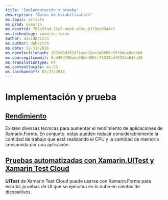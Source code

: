 ```yaml
---
title: "Implementación y prueba"
description: "Guías de estabilización"
ms.topic: article
ms.prod: xamarin
ms.assetid: 705c9fa4-12ef-4ee0-ab3e-8319ee9944c5
ms.technology: xamarin-forms
author: davidbritch
ms.author: dabritch
ms.date: 12/31/2016
ms.openlocfilehash: 167c00d262d71ead32ee146005a35f6de48e0b04
ms.sourcegitcommit: 6cd40d190abe38edd50fc74331be15324a845a28
ms.translationtype: HT
ms.contentlocale: es-ES
ms.lasthandoff: 02/27/2018
---
```

# <a name="deployment-and-testing"></a>Implementación y prueba

## <a name="performanceperformancemd"></a>[Rendimiento](performance.md)

Existen diversas técnicas para aumentar el rendimiento de aplicaciones de Xamarin.Forms. En conjunto, estas pueden reducir considerablemente la cantidad de trabajo que está realizando el CPU y la cantidad de memoria consumida por una aplicación.

## <a name="automated-testing-with-xamarinuitest-and-xamarin-test-clouduitest-and-test-cloudmd"></a>[Pruebas automatizadas con Xamarin.UITest y Xamarin Test Cloud](uitest-and-test-cloud.md)

**UITest** de Xamarin Test Cloud puede usarse con Xamarin.Forms para escribir pruebas de UI que se ejecutan en la nube en cientos de dispositivos.
